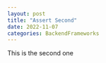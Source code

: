 ```yaml
---
layout: post
title: "Assert Second"
date: 2022-11-07
categories: BackendFrameworks
---
```


This is the second one
